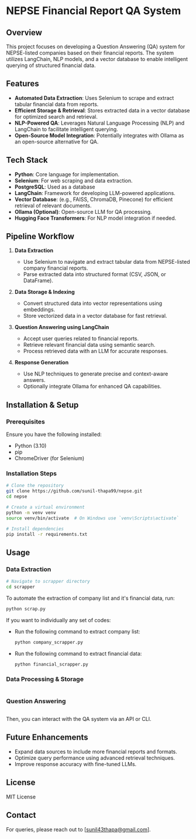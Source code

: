 # NEPSE Financial Report QA System

## Overview
This project focuses on developing a Question Answering (QA) system for NEPSE-listed companies based on their financial reports. The system utilizes LangChain, NLP models, and a vector database to enable intelligent querying of structured financial data.

## Features
- **Automated Data Extraction**: Uses Selenium to scrape and extract tabular financial data from reports.
- **Efficient Storage & Retrieval**: Stores extracted data in a vector database for optimized search and retrieval.
- **NLP-Powered QA**: Leverages Natural Language Processing (NLP) and LangChain to facilitate intelligent querying.
- **Open-Source Model Integration**: Potentially integrates with Ollama as an open-source alternative for QA.

## Tech Stack
- **Python**: Core language for implementation.
- **Selenium**: For web scraping and data extraction.
- **PostgreSQL**: Used as a database
- **LangChain**: Framework for developing LLM-powered applications.
- **Vector Database**: (e.g., FAISS, ChromaDB, Pinecone) for efficient retrieval of relevant documents.
- **Ollama (Optional)**: Open-source LLM for QA processing.
- **Hugging Face Transformers**: For NLP model integration if needed.

## Pipeline Workflow
1. **Data Extraction**
   - Use Selenium to navigate and extract tabular data from NEPSE-listed company financial reports.
   - Parse extracted data into structured format (CSV, JSON, or DataFrame).

2. **Data Storage & Indexing**
   - Convert structured data into vector representations using embeddings.
   - Store vectorized data in a vector database for fast retrieval.

3. **Question Answering using LangChain**
   - Accept user queries related to financial reports.
   - Retrieve relevant financial data using semantic search.
   - Process retrieved data with an LLM for accurate responses.

4. **Response Generation**
   - Use NLP techniques to generate precise and context-aware answers.
   - Optionally integrate Ollama for enhanced QA capabilities.

## Installation & Setup
### Prerequisites
Ensure you have the following installed:
- Python (3.10)
- pip
- ChromeDriver (for Selenium)

### Installation Steps
```bash
# Clone the repository
git clone https://github.com/sunil-thapa99/nepse.git
cd nepse

# Create a virtual environment
python -m venv venv
source venv/bin/activate  # On Windows use `venv\Scripts\activate`

# Install dependencies
pip install -r requirements.txt
```

## Usage
### Data Extraction
```bash
# Navigate to scrapper directory
cd scrapper
```
To automate the extraction of company list and it's financial data, run: 
```bash
python scrap.py
```

If you want to individually any set of codes:
-  Run the following command to extract company list:
      ```bash
      python company_scrapper.py
      ```
-  Run the following command to extract financial data:
      ```bash
      python financial_scrapper.py
      ```

### Data Processing & Storage
```bash

```

### Question Answering
```bash

```
Then, you can interact with the QA system via an API or CLI.

## Future Enhancements
- Expand data sources to include more financial reports and formats.
- Optimize query performance using advanced retrieval techniques.
- Improve response accuracy with fine-tuned LLMs.

## License
MIT License


## Contact
For queries, please reach out to [sunil43thapa@gmail.com].

